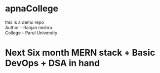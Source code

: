 # apnaCollege
this is a demo repo
<br>
Author - Ranjan mishra
<br>
College - Parul University
<be>
<h1>Next Six month MERN stack + Basic DevOps + DSA in hand</h1>
